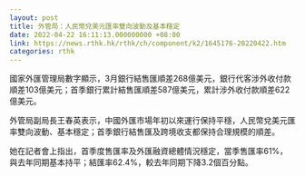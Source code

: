```yaml
---
layout: post
title: 外管局：人民幣兌美元匯率雙向波動及基本穩定
date: 2022-04-22 16:11:13.000000000 +08:00
link: https://news.rthk.hk/rthk/ch/component/k2/1645176-20220422.htm
categories: rthk
---
```


國家外匯管理局數字顯示，3月銀行結售匯順差268億美元，銀行代客涉外收付款順差103億美元；首季銀行累計結售匯順差587億美元，累計涉外收付款順差622億美元。

外管局副局長王春英表示，中國外匯市場年初以來運行保持平穩，人民幣兌美元匯率雙向波動、基本穩定；首季銀行結售匯及跨境收支都保持合理規模的順差。

她在記者會上指出，首季度售匯率及外匯融資總體情況穩定，當季售匯率61%，與去年同期基本持平；結匯率62.4%，較去年同期下降3.2個百分點。
